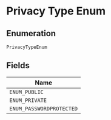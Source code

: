 
# Privacy Type Enum

## Enumeration

`PrivacyTypeEnum`

## Fields

| Name |
|  --- |
| `ENUM_PUBLIC` |
| `ENUM_PRIVATE` |
| `ENUM_PASSWORDPROTECTED` |

